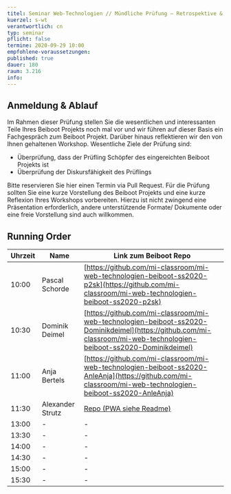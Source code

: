```yaml
---
titel: Seminar Web-Technologien // Mündliche Prüfung – Retrospektive & Vorstellungen von Beiboot Projekt und Workshop
kuerzel: s-wt
verantwortlich: cn
typ: seminar
pflicht: false
termine: 2020-09-29 10:00
empfohlene-voraussetzungen: 
published: true
dauer: 180
raum: 3.216
info: 
---
```


## Anmeldung & Ablauf
Im Rahmen dieser Prüfung stellen Sie die wesentlichen und interessanten Teile Ihres Beiboot Projekts noch mal vor und wir führen auf dieser Basis ein Fachgespräch zum Beiboot Projekt. Darüber hinaus reflektieren wir den von Ihnen gehaltenen Workshop. Wesentliche Ziele der Prüfung sind:
- Überprüfung, dass der Prüfling Schöpfer des eingereichten Beiboot Projekts ist
- Überprüfung der Diskursfähigkeit des Prüflings

Bitte reservieren Sie hier einen Termin via Pull Request. Für die Prüfung sollten Sie eine kurze Vorstellung des Beiboot Projekts und eine kurze Reflexion Ihres Workshops vorbereiten. Hierzu ist nicht zwingend eine Präsentation erforderlich, andere unterstützende Formate/ Dokumente oder eine freie Vorstellung sind auch willkommen.

## Running Order

| Uhrzeit |Name |Link zum Beiboot Repo|
| --- | --- | --- |
|10:00| Pascal Schorde | [https://github.com/mi-classroom/mi-web-technologien-beiboot-ss2020-p2sk](https://github.com/mi-classroom/mi-web-technologien-beiboot-ss2020-p2sk) |
|10:30 | Dominik Deimel | [https://github.com/mi-classroom/mi-web-technologien-beiboot-ss2020-Dominikdeimel](https://github.com/mi-classroom/mi-web-technologien-beiboot-ss2020-Dominikdeimel) |
|11:00 | Anja Bertels |  [https://github.com/mi-classroom/mi-web-technologien-beiboot-ss2020-AnleAnja](https://github.com/mi-classroom/mi-web-technologien-beiboot-ss2020-AnleAnja)
|11:30 | Alexander Strutz | [Repo (PWA siehe Readme)](https://github.com/mi-classroom/mi-web-technologien-beiboot-ss2020-astrutz) |
|13:00 | - | - |
|13:30 | - | - |
|14:00 | - | - |
|14:30 | - | - |
|15:00 | - | - |
|15:30 | - | - |
